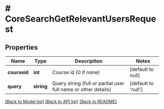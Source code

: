 # # CoreSearchGetRelevantUsersRequest

## Properties

Name | Type | Description | Notes
------------ | ------------- | ------------- | -------------
**courseid** | **int** | Course id (0 if none) | [default to null]
**query** | **string** | Query string (full or partial user full name or other details) | [default to 'null']

[[Back to Model list]](../../README.md#models) [[Back to API list]](../../README.md#endpoints) [[Back to README]](../../README.md)
